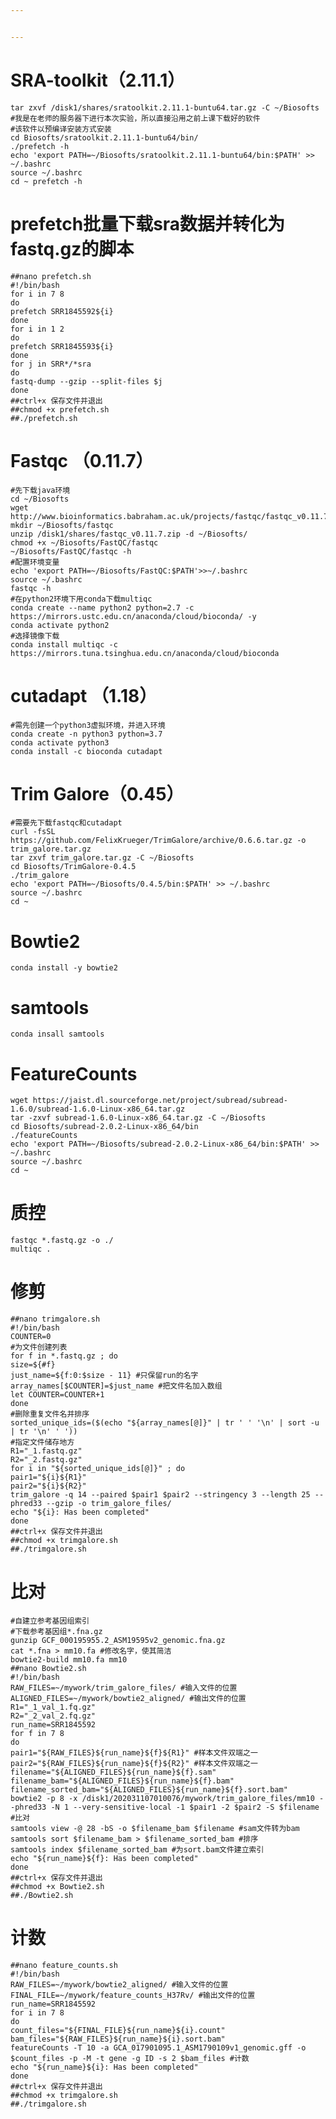 ```yaml
---


---
```


<h1 id="sra-toolkit（2.11.1）">SRA-toolkit（2.11.1）</h1>
<pre><code>tar zxvf /disk1/shares/sratoolkit.2.11.1-buntu64.tar.gz -C ~/Biosofts 
#我是在老师的服务器下进行本次实验，所以直接沿用之前上课下载好的软件 
#该软件以预编译安装方式安装
cd Biosofts/sratoolkit.2.11.1-buntu64/bin/ 
./prefetch -h 
echo 'export PATH=~/Biosofts/sratoolkit.2.11.1-buntu64/bin:$PATH' &gt;&gt; ~/.bashrc
source ~/.bashrc 
cd ~ prefetch -h
</code></pre>
<h1 id="prefetch批量下载sra数据并转化为fastq.gz的脚本">prefetch批量下载sra数据并转化为fastq.gz的脚本</h1>
<pre><code>##nano prefetch.sh
#!/bin/bash
for i in 7 8
do
prefetch SRR1845592${i}
done
for i in 1 2
do
prefetch SRR1845593${i}
done
for j in SRR*/*sra
do
fastq-dump --gzip --split-files $j
done
##ctrl+x 保存文件并退出
##chmod +x prefetch.sh
##./prefetch.sh
</code></pre>
<h1 id="fastqc-（0.11.7）">Fastqc （0.11.7）</h1>
<pre><code>#先下载java环境
cd ~/Biosofts
wget http://www.bioinformatics.babraham.ac.uk/projects/fastqc/fastqc_v0.11.7.zip
mkdir ~/Biosofts/fastqc
unzip /disk1/shares/fastqc_v0.11.7.zip -d ~/Biosofts/
chmod +x ~/Biosofts/FastQC/fastqc
~/Biosofts/FastQC/fastqc -h
#配置环境变量
echo 'export PATH=~/Biosofts/FastQC:$PATH'&gt;&gt;~/.bashrc
source ~/.bashrc
fastqc -h
#在python2环境下用conda下载multiqc
conda create --name python2 python=2.7 -c https://mirrors.ustc.edu.cn/anaconda/cloud/bioconda/ -y
conda activate python2
#选择镜像下载
conda install multiqc -c https://mirrors.tuna.tsinghua.edu.cn/anaconda/cloud/bioconda
</code></pre>
<h1 id="cutadapt-（1.18）">cutadapt （1.18）</h1>
<pre><code>#需先创建一个python3虚拟环境，并进入环境
conda create -n python3 python=3.7
conda activate python3
conda install -c bioconda cutadapt
</code></pre>
<h1 id="trim-galore（0.45）">Trim Galore（0.45）</h1>
<pre><code>#需要先下载fastqc和cutadapt
curl -fsSL https://github.com/FelixKrueger/TrimGalore/archive/0.6.6.tar.gz -o trim_galore.tar.gz
tar zxvf trim_galore.tar.gz -C ~/Biosofts
cd Biosofts/TrimGalore-0.4.5
./trim_galore
echo 'export PATH=~/Biosofts/0.4.5/bin:$PATH' &gt;&gt; ~/.bashrc
source ~/.bashrc 
cd ~ 
</code></pre>
<h1 id="bowtie2">Bowtie2</h1>
<pre><code>conda install -y bowtie2
</code></pre>
<h1 id="samtools">samtools</h1>
<pre><code>conda insall samtools
</code></pre>
<h1 id="featurecounts">FeatureCounts</h1>
<pre><code>wget https://jaist.dl.sourceforge.net/project/subread/subread-1.6.0/subread-1.6.0-Linux-x86_64.tar.gz
tar -zxvf subread-1.6.0-Linux-x86_64.tar.gz -C ~/Biosofts
cd Biosofts/subread-2.0.2-Linux-x86_64/bin
./featureCounts
echo 'export PATH=~/Biosofts/subread-2.0.2-Linux-x86_64/bin:$PATH' &gt;&gt; ~/.bashrc
source ~/.bashrc
cd ~
</code></pre>
<h1 id="质控">质控</h1>
<pre><code>fastqc *.fastq.gz -o ./
multiqc .
</code></pre>
<h1 id="修剪">修剪</h1>
<pre><code>##nano trimgalore.sh
#!/bin/bash
COUNTER=0
#为文件创建列表
for f in *.fastq.gz ; do
size=${#f}
just_name=${f:0:$size - 11} #只保留run的名字
array_names[$COUNTER]=$just_name #把文件名加入数组
let COUNTER=COUNTER+1
done
#删除重复文件名并排序
sorted_unique_ids=($(echo "${array_names[@]}" | tr ' ' '\n' | sort -u | tr '\n' ' '))
#指定文件储存地方
R1="_1.fastq.gz"
R2="_2.fastq.gz"
for i in "${sorted_unique_ids[@]}" ; do
pair1="${i}${R1}"
pair2="${i}${R2}"
trim_galore -q 14 --paired $pair1 $pair2 --stringency 3 --length 25 --phred33 --gzip -o trim_galore_files/
echo "${i}: Has been completed"
done
##ctrl+x 保存文件并退出
##chmod +x trimgalore.sh
##./trimgalore.sh
</code></pre>
<h1 id="比对">比对</h1>
<pre><code>#自建立参考基因组索引
#下载参考基因组*.fna.gz
gunzip GCF_000195955.2_ASM19595v2_genomic.fna.gz
cat *.fna &gt; mm10.fa #修改名字，使其简洁
bowtie2-build mm10.fa mm10
##nano Bowtie2.sh 
#!/bin/bash 
RAW_FILES=~/mywork/trim_galore_files/ #输入文件的位置
ALIGNED_FILES=~/mywork/bowtie2_aligned/ #输出文件的位置
R1="_1_val_1.fq.gz"
R2="_2_val_2.fq.gz"
run_name=SRR1845592
for f in 7 8
do
pair1="${RAW_FILES}${run_name}${f}${R1}" #样本文件双端之一
pair2="${RAW_FILES}${run_name}${f}${R2}" #样本文件双端之一
filename="${ALIGNED_FILES}${run_name}${f}.sam"
filename_bam="${ALIGNED_FILES}${run_name}${f}.bam"
filename_sorted_bam="${ALIGNED_FILES}${run_name}${f}.sort.bam"
bowtie2 -p 8 -x /disk1/202031107010076/mywork/trim_galore_files/mm10 --phred33 -N 1 --very-sensitive-local -1 $pair1 -2 $pair2 -S $filename #比对
samtools view -@ 28 -bS -o $filename_bam $filename #sam文件转为bam
samtools sort $filename_bam &gt; $filename_sorted_bam #排序
samtools index $filename_sorted_bam #为sort.bam文件建立索引
echo "${run_name}${f}: Has been completed"
done
##ctrl+x 保存文件并退出
##chmod +x Bowtie2.sh
##./Bowtie2.sh
</code></pre>
<h1 id="计数">计数</h1>
<pre><code>##nano feature_counts.sh
#!/bin/bash
RAW_FILES=~/mywork/bowtie2_aligned/ #输入文件的位置
FINAL_FILE=~/mywork/feature_counts_H37Rv/ #输出文件的位置
run_name=SRR1845592
for i in 7 8
do
count_files="${FINAL_FILE}${run_name}${i}.count"
bam_files="${RAW_FILES}${run_name}${i}.sort.bam"
featureCounts -T 10 -a GCA_017901095.1_ASM1790109v1_genomic.gff -o $count_files -p -M -t gene -g ID -s 2 $bam_files #计数
echo "${run_name}${i}: Has been completed"
done
##ctrl+x 保存文件并退出
##chmod +x trimgalore.sh
##./trimgalore.sh
</code></pre>

